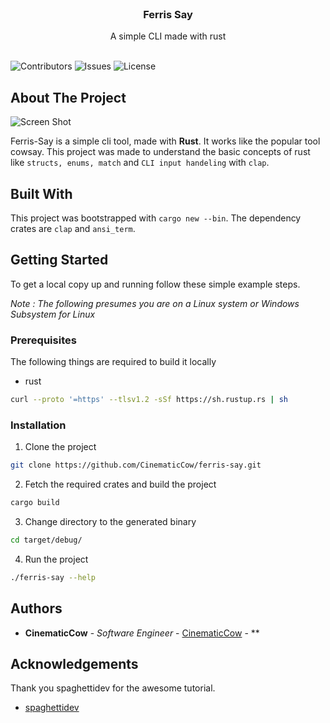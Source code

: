 <br/>
<p align="center">
  <h3 align="center">Ferris Say</h3>

  <p align="center">
    A simple CLI made with rust
    <br/>
    <br/>
  </p>
</p>

![Contributors](https://img.shields.io/github/contributors/CinematicCow/ferris-say?color=dark-green) ![Issues](https://img.shields.io/github/issues/CinematicCow/ferris-say) ![License](https://img.shields.io/apm/l/vim-mode)

## About The Project

![Screen Shot](https://i.imgur.com/LTMP49g.png)

Ferris-Say is a simple cli tool, made with **Rust**. It works like the popular tool cowsay. This project was made to understand the basic concepts of rust like `structs, enums, match` and `CLI input handeling` with `clap`.

## Built With

This project was bootstrapped with `cargo new --bin`.
The dependency crates are `clap` and `ansi_term`.

## Getting Started

To get a local copy up and running follow these simple example steps.

_Note : The following presumes you are on a Linux system or Windows Subsystem for Linux_

### Prerequisites

The following things are required to build it locally

- rust

```sh
curl --proto '=https' --tlsv1.2 -sSf https://sh.rustup.rs | sh
```

### Installation

1. Clone the project

```sh
git clone https://github.com/CinematicCow/ferris-say.git
```

2. Fetch the required crates and build the project

```sh
cargo build
```

3. Change directory to the generated binary

```sh
cd target/debug/
```

4. Run the project

```sh
./ferris-say --help
```

## Authors

- **CinematicCow** - _Software Engineer_ - [CinematicCow](https://github.com/CinematicCow) - \*\*

## Acknowledgements

Thank you spaghettidev for the awesome tutorial.

- [spaghettidev ](https://spaghettidev.tech/)
